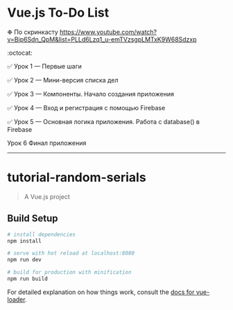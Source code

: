 # Vue.js To-Do List

❉ По скринкасту https://www.youtube.com/watch?v=Bip6Sdn_QpM&list=PLLd6Lzq1_u-emTVzsgpLMTxK9W68Sdzxp

:octocat:

:white_check_mark: Урок 1 — Первые шаги

:white_check_mark: Урок 2 — Мини-версия списка дел

:white_check_mark: Урок 3 — Компоненты. Начало создания приложения

:white_check_mark: Урок 4 — Вход и регистрация с помощью Firebase

:white_check_mark: Урок 5 — Основная логика приложения. Работа с database() в Firebase

Урок 6 Финал приложения

---

# tutorial-random-serials

> A Vue.js project

## Build Setup

``` bash
# install dependencies
npm install

# serve with hot reload at localhost:8080
npm run dev

# build for production with minification
npm run build
```

For detailed explanation on how things work, consult the [docs for vue-loader](http://vuejs.github.io/vue-loader).
